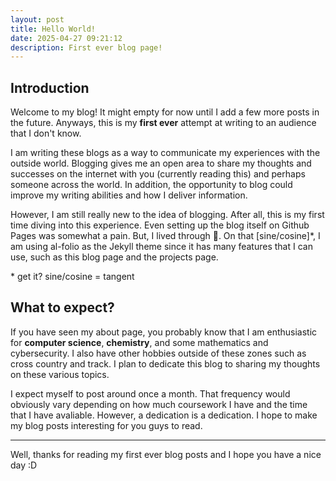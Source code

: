 ```yaml
---
layout: post
title: Hello World!
date: 2025-04-27 09:21:12
description: First ever blog page!
---
```


## Introduction

Welcome to my blog! It might empty for now until I add a few more posts in the future. Anyways, this is my **first ever** attempt at writing to an audience that I don't know. 

I am writing these blogs as a way to communicate my experiences with the outside world. Blogging gives me an open area to share my thoughts and successes on the internet with you (currently reading this) and perhaps someone across the world. In addition, the opportunity to blog could improve my writing abilities and how I deliver information.

However, I am still really new to the idea of blogging. After all, this is my first time diving into this experience. Even setting up the blog itself on Github Pages was somewhat a pain. But, I lived through 🙂. On that [sine/cosine]*, I am using al-folio as the Jekyll theme since it has many features that I can use, such as this blog page and the projects page.

\* get it? sine/cosine = tangent

## What to expect?

If you have seen my about page, you probably know that I am enthusiastic for **computer science**, **chemistry**, and some mathematics and cybersecurity. I also have other hobbies outside of these zones such as cross country and track. I plan to dedicate this blog to sharing my thoughts on these various topics.

I expect myself to post around once a month. That frequency would obviously vary depending on how much coursework I have and the time that I have avaliable. However, a dedication is a dedication. I hope to make my blog posts interesting for you guys to read.

---

Well, thanks for reading my first ever blog posts and I hope you have a nice day :D
